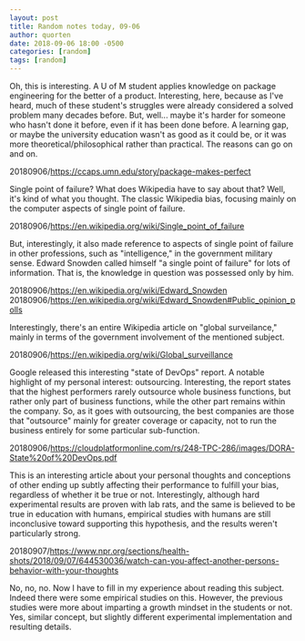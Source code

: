 ```yaml
---
layout: post
title: Random notes today, 09-06
author: quorten
date: 2018-09-06 18:00 -0500
categories: [random]
tags: [random]
---
```


Oh, this is interesting.  A U of M student applies knowledge on
package engineering for the better of a product.  Interesting, here,
because as I've heard, much of these student's struggles were already
considered a solved problem many decades before.  But, well... maybe
it's harder for someone who hasn't done it before, even if it has been
done before.  A learning gap, or maybe the university education wasn't
as good as it could be, or it was more theoretical/philosophical
rather than practical.  The reasons can go on and on.

20180906/https://ccaps.umn.edu/story/package-makes-perfect

Single point of failure?  What does Wikipedia have to say about that?
Well, it's kind of what you thought.  The classic Wikipedia bias,
focusing mainly on the computer aspects of single point of failure.

20180906/https://en.wikipedia.org/wiki/Single_point_of_failure

But, interestingly, it also made reference to aspects of single point
of failure in other professions, such as "intelligence," in the
government military sense.  Edward Snowden called himself "a single
point of failure" for lots of information.  That is, the knowledge in
question was possessed only by him.

20180906/https://en.wikipedia.org/wiki/Edward_Snowden
20180906/https://en.wikipedia.org/wiki/Edward_Snowden#Public_opinion_polls

Interestingly, there's an entire Wikipedia article on "global
surveilance," mainly in terms of the government involvement of the
mentioned subject.

20180906/https://en.wikipedia.org/wiki/Global_surveillance

Google released this interesting "state of DevOps" report.  A notable
highlight of my personal interest: outsourcing.  Interesting, the
report states that the highest performers rarely outsource whole
business functions, but rather only part of business functions, while
the other part remains within the company.  So, as it goes with
outsourcing, the best companies are those that "outsource" mainly for
greater coverage or capacity, not to run the business entirely for
some particular sub-function.

20180906/https://cloudplatformonline.com/rs/248-TPC-286/images/DORA-State%20of%20DevOps.pdf

This is an interesting article about your personal thoughts and
conceptions of other ending up subtly affecting their performance to
fulfill your bias, regardless of whether it be true or not.
Interestingly, although hard experimental results are proven with lab
rats, and the same is believed to be true in education with humans,
empirical studies with humans are still inconclusive toward supporting
this hypothesis, and the results weren't particularly strong.

20180907/https://www.npr.org/sections/health-shots/2018/09/07/644530036/watch-can-you-affect-another-persons-behavior-with-your-thoughts

No, no, no.  Now I have to fill in my experience about reading this
subject.  Indeed there were some empirical studies on this.  However,
the previous studies were more about imparting a growth mindset in the
students or not.  Yes, similar concept, but slightly different
experimental implementation and resulting details.
